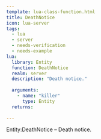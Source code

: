 ```yaml
---
template: lua-class-function.html
title: DeathNotice
icon: lua-server
tags:
  - lua
  - server
  - needs-verification
  - needs-example
lua:
  library: Entity
  function: DeathNotice
  realm: server
  description: "Death notice."
  
  arguments:
    - name: "killer"
      type: Entity
  returns:
    
---
```


<div class="lua__search__keywords">
Entity:DeathNotice &#x2013; Death notice.
</div>
